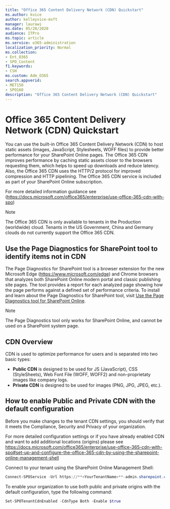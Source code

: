 ```yaml
---
title: "Office 365 Content Delivery Network (CDN) Quickstart"
ms.author: kvice
author: kelleyvice-msft
manager: laurawi
ms.date: 05/28/2020
audience: ITPro
ms.topic: article
ms.service: o365-administration
localization_priority: Normal
ms.collection: 
- Ent_O365
- SPO_Content
f1.keywords:
- CSH
ms.custom: Adm_O365
search.appverid:
- MET150
- SPO160
description: "Office 365 Content Delivery Network (CDN) Quickstart"
---
```


# Office 365 Content Delivery Network (CDN) Quickstart

You can use the built-in Office 365 Content Delivery Network (CDN) to host static assets (images, JavaScript, Stylesheets, WOFF files) to provide better performance for your SharePoint Online pages. The Office 365 CDN improves performance by caching static assets closer to the browsers requesting them, which helps to speed up downloads and reduce latency. Also, the Office 365 CDN uses the HTTP/2 protocol for improved compression and HTTP pipelining. The Office 365 CDN service is included as part of your SharePoint Online subscription.

For more detailed information guidance see (https://docs.microsoft.com/office365/enterprise/use-office-365-cdn-with-spo)

>[!NOTE]
>The Office 365 CDN is only available to tenants in the Production (worldwide) cloud. Tenants in the US Government, China and Germany clouds do not currently support the Office 365 CDN.

## Use the Page Diagnostics for SharePoint tool to identify items not in CDN
The Page Diagnostics for SharePoint tool is a browser extension for the new Microsoft Edge (https://www.microsoft.com/edge) and Chrome browsers that analyzes both SharePoint Online modern portal and classic publishing site pages. The tool provides a report for each analyzed page showing how the page performs against a defined set of performance criteria. To install and learn about the Page Diagnostics for SharePoint tool, visit [Use the Page Diagnostics tool for SharePoint Online](https://aka.ms/perftool).

>[!NOTE]
>The Page Diagnostics tool only works for SharePoint Online, and cannot be used on a SharePoint system page.

## CDN Overview

CDN is used to optimize performance for users and is separated into two basic types: 

- **Public CDN** is designed to be used for JS (JavaScript), CSS (StyleSheets), Web Font File (WOFF, WOFF2) and non-proprietaty images like company logs.
- **Private CDN** is designed to be used for images (PNG, JPG, JPEG, etc.).

## How to enable Public and Private CDN with the default configuration
Before you make changes to the tenant CDN settings, you should verify that it meets the Compliance, Security and Privacy of your organization.

For more detailed configuration settings or if you have already enabled CDN and want to add additional locations (origins) please see
https://docs.microsoft.com/office365/enterprise/use-office-365-cdn-with-spo#set-up-and-configure-the-office-365-cdn-by-using-the-sharepoint-online-management-shell

Connect to your tenant using the SharePoint Online Management Shell:

```PowerShell
Connect-SPOService -Url https://**<YourTenantName>**-admin.sharepoint.com
```
To enable your organization to use both public and private origins with the default configuration, type the following command:

```PowerShell
Set-SPOTenantCdnEnabled -CdnType Both -Enable $true
```
